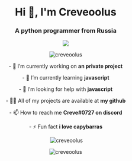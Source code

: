 <h1 align="center">Hi 👋, I'm Creveoolus</h1>
<h3 align="center">A python programmer from Russia</h3>
<p align="center"><a href="https://discord.com/users/852783057287249931" align="center"><img src="https://lanyard.cnrad.dev/api/852783057287249931"></a></p>

<p align="center"> <img src="https://komarev.com/ghpvc/?username=creveoolus&label=Profile%20views&color=0e75b6&style=flat" alt="creveoolus" /> </p>

<p align="center">
- 🔭 I’m currently working on <b>an private project</b>
<p align="center">
- 🌱 I’m currently learning <b>javascript</b>
<p align="center">
- 🤝 I’m looking for help with <b>javascript</b>
<p align="center">
- 👨‍💻 All of my projects are available at <b>my github</b>
<p align="center">
- 📫 How to reach me <b>Creve#0727 on discord</b>
<p align="center">
- ⚡ Fun fact <b>i love capybarras</b>
</p>

<p align="center">&nbsp;<img src="https://github-readme-stats.vercel.app/api?username=creveoolus&show_icons=true&locale=en&theme=vision-friendly-dark" alt="creveoolus" /></p>

<p align="center"><img src="https://github-readme-streak-stats.herokuapp.com/?user=creveoolus&theme=vision-friendly-dark" alt="creveoolus" /></p>



